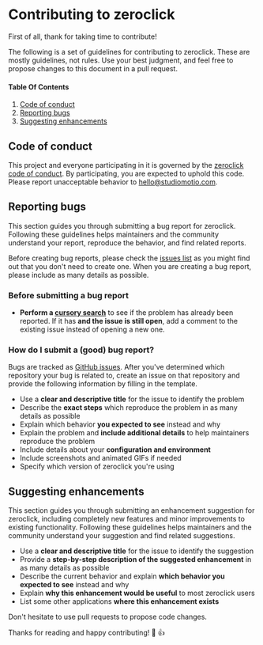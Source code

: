 # Contributing to zeroclick

First of all, thank for taking time to contribute!

The following is a set of guidelines for contributing to zeroclick. These are mostly guidelines, not rules. Use your best judgment, and feel free to propose changes to this document in a pull request.


#### Table Of Contents

1. [Code of conduct](#code-of-conduct)
2. [Reporting bugs](#reporting-bugs)
3. [Suggesting enhancements](#suggesting-enhancements)


## Code of conduct

This project and everyone participating in it is governed by the [zeroclick code of conduct](CODE_OF_CONDUCT.md). By participating, you are expected to uphold this code. Please report unacceptable behavior to [hello@studiomotio.com](mailto:hello@studiomotio.com).


## Reporting bugs

This section guides you through submitting a bug report for zeroclick. Following these guidelines helps maintainers and the community understand your report, reproduce the behavior, and find related reports.

Before creating bug reports, please check the [issues list](https://github.com/studiomotio/zeroclick/issues) as you might find out that you don't need to create one. When you are creating a bug report, please include as many details as possible.

### Before submitting a bug report

* **Perform a [cursory search](https://github.com/studiomotio/zeroclick/issues)** to see if the problem has already been reported. If it has **and the issue is still open**, add a comment to the existing issue instead of opening a new one.

### How do I submit a (good) bug report?

Bugs are tracked as [GitHub issues](https://guides.github.com/features/issues). After you've determined which repository your bug is related to, create an issue on that repository and provide the following information by filling in the template.

* Use a **clear and descriptive title** for the issue to identify the problem
* Describe the **exact steps** which reproduce the problem in as many details as possible
* Explain which behavior **you expected to see** instead and why
* Explain the problem and **include additional details** to help maintainers reproduce the problem
* Include details about your **configuration and environment**
* Include screenshots and animated GIFs if needed
* Specify which version of zeroclick you're using


## Suggesting enhancements

This section guides you through submitting an enhancement suggestion for zeroclick, including completely new features and minor improvements to existing functionality. Following these guidelines helps maintainers and the community understand your suggestion and find related suggestions.

* Use a **clear and descriptive title** for the issue to identify the suggestion
* Provide a **step-by-step description of the suggested enhancement** in as many details as possible
* Describe the current behavior and explain **which behavior you expected to see** instead and why
* Explain **why this enhancement would be useful** to most zeroclick users
* List some other applications **where this enhancement exists**

Don't hesitate to use pull requests to propose code changes.

Thanks for reading and happy contributing! :tada: :+1:
